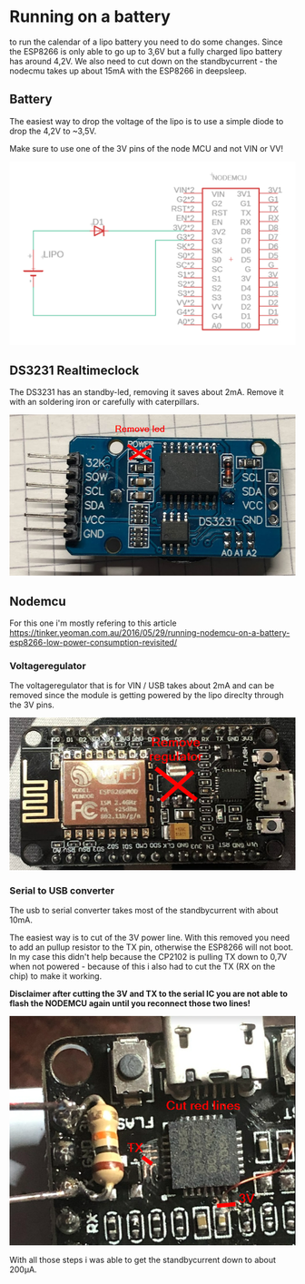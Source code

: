# Running on a battery
to run the calendar of a lipo battery you need to do some changes. Since the ESP8266 is only able to go up to 3,6V but a fully charged lipo battery has around 4,2V.
We also need to cut down on the standbycurrent - the nodecmu takes up about 15mA with the ESP8266 in deepsleep.

## Battery
The easiest way to drop the voltage of the lipo is to use a simple diode to drop the 4,2V to ~3,5V.

Make sure to use one of the 3V pins of the node MCU and not VIN or VV!

![power](images/battery_power.png)

## DS3231 Realtimeclock
The DS3231 has an standby-led, removing it saves about 2mA.
Remove it with an soldering iron or carefully with caterpillars.

![rtc led](images/battery_rtc_led.png)


## Nodemcu

For this one i'm mostly refering to this article https://tinker.yeoman.com.au/2016/05/29/running-nodemcu-on-a-battery-esp8266-low-power-consumption-revisited/


### Voltageregulator
The voltageregulator that is for VIN / USB takes about 2mA and can be removed since the module is getting powered by the lipo direclty through the 3V pins.


![nodemcu regulator](images/battery_node_regulator.png)

### Serial to USB converter
The usb to serial converter takes most of the standbycurrent with about 10mA.

The easiest way is to cut of the 3V power line. With this removed you need to add an pullup resistor to the TX pin, otherwise the ESP8266 will not boot.
In my case this didn't help because the CP2102 is pulling TX down to 0,7V when not powered - because of this i also had to cut the TX (RX on the chip) to make it working.

__Disclaimer after cutting the 3V and TX to the serial IC you are not able to flash the NODEMCU again until you reconnect those two lines!__


![nodemcu regulator](images/battery_node_serial.png)

With all those steps i was able to get the standbycurrent down to about 200µA.